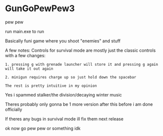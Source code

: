 # GunGoPewPew3
pew pew


run main.exe to run


Basically funi game where you shoot "enemies" and stuff

A few notes:
  Controls for survival mode are mostly just the classic controls with a few changes:
  
    1. pressing g with grenade launcher will store it and pressing g again will take it out again
    
    2. minigun requires charge up so just hold down the spacebar
    
    The rest is pretty intuitive in my opinion
  Yes i spammed stalker/the division/decaying winter music
  
  Theres probably only gonna be 1 more version after this before i am done officially
  
  If theres any bugs in survival mode ill fix them next release

ok now go pew pew or something idk
